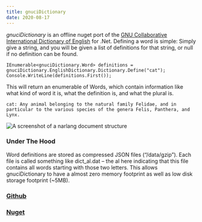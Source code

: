 ```yaml
---
title: gnuciDictionary
date: 2020-08-17
---
```


*gnuciDictionary* is an offline nuget port of the [GNU Collaborative International Dictionary of English](https://gcide.gnu.org.ua/) for .Net. Defining a word is simple: Simply give a string, and you will be given a list of definitions for that string, or null if no definition can be found.

```
IEnumerable<gnuciDictionary.Word> definitions = gnuciDictionary.EnglishDictionary.Dictionary.Define("cat");
Console.WriteLine(definitions.First());
```

This will return an enumerable of Words, which contain information like what kind of word it is, what the definition is, and what the plural is.

```
cat: Any animal belonging to the natural family Felidae, and in particular to the various species of the genera Felis, Panthera, and Lynx.
```

![A screenshot of a narlang document structure](img/narlang_docExample.png)

### Under The Hood

Word definitions are stored as compressed JSON files (“/data/gzip”). Each file is called something like dict_al.dat – the al here indicating that this file contains all words starting with those two letters. This allows gnuciDictionary to have a almost zero memory footprint as well as low disk storage footprint (~5MB).

### [Github](https://github.com/cowtrix/gnuciDictionary)

### [Nuget](https://www.nuget.org/packages/gnuciDictionary)
